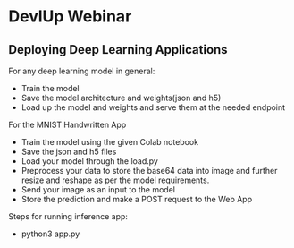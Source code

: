 # DevlUp Webinar
## Deploying Deep Learning Applications
For any deep learning model in general:
- Train the model
- Save the model architecture and weights(json and h5)
- Load up the model and weights and serve them at the needed endpoint

For the MNIST Handwritten App
- Train the model using the given Colab notebook
- Save the json and h5 files
- Load your model through the load.py
- Preprocess your data to store the base64 data into image and further resize and reshape as per the model requirements.
- Send your image as an input to the model
- Store the prediction and make a POST request to the Web App

Steps for running inference app:
- python3 app.py